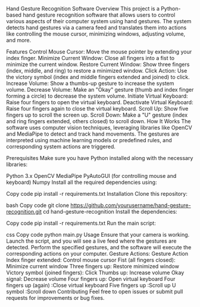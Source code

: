 Hand Gesture Recognition Software
Overview
This project is a Python-based hand gesture recognition software that allows users to control various aspects of their computer system using hand gestures. The system detects hand gestures via a camera feed and translates them into actions like controlling the mouse cursor, minimizing windows, adjusting volume, and more.

Features
Control Mouse Cursor: Move the mouse pointer by extending your index finger.
Minimize Current Window: Close all fingers into a fist to minimize the current window.
Restore Current Window: Show three fingers (index, middle, and ring) to restore a minimized window.
Click Action: Use the victory symbol (index and middle fingers extended and joined) to click.
Increase Volume: Show a thumbs-up gesture to increase the system volume.
Decrease Volume: Make an "Okay" gesture (thumb and index finger forming a circle) to decrease the system volume.
Initiate Virtual Keyboard: Raise four fingers to open the virtual keyboard.
Deactivate Virtual Keyboard: Raise four fingers again to close the virtual keyboard.
Scroll Up: Show five fingers up to scroll the screen up.
Scroll Down: Make a "U" gesture (index and ring fingers extended, others closed) to scroll down.
How It Works
The software uses computer vision techniques, leveraging libraries like OpenCV and MediaPipe to detect and track hand movements. The gestures are interpreted using machine learning models or predefined rules, and corresponding system actions are triggered.

Prerequisites
Make sure you have Python installed along with the necessary libraries:

Python 3.x
OpenCV
MediaPipe
PyAutoGUI (for controlling mouse and keyboard)
Numpy
Install all the required dependencies using:

Copy code
pip install -r requirements.txt
Installation
Clone this repository:

bash
Copy code
git clone https://github.com/yourusername/hand-gesture-recognition.git
cd hand-gesture-recognition
Install the dependencies:

Copy code
pip install -r requirements.txt
Run the main script:

css
Copy code
python main.py
Usage
Ensure that your camera is working.
Launch the script, and you will see a live feed where the gestures are detected.
Perform the specified gestures, and the software will execute the corresponding actions on your computer.
Gesture Actions:
Gesture	Action
Index finger extended:	Control mouse cursor
Fist (all fingers closed):	Minimize current window
Three fingers up:	Restore minimized window
Victory symbol (joined fingers):	Click
Thumbs up:	Increase volume
Okay signal:	Decrease volume
Four fingers up:	Open virtual keyboard
Four fingers up (again)	:Close virtual keyboard
Five fingers up	:Scroll up
U symbol	:Scroll down
Contributing
Feel free to open issues or submit pull requests for improvements or bug fixes.